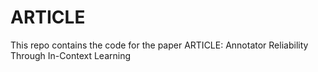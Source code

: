 # ARTICLE
This repo contains the code for the paper ARTICLE: Annotator Reliability Through In-Context Learning
